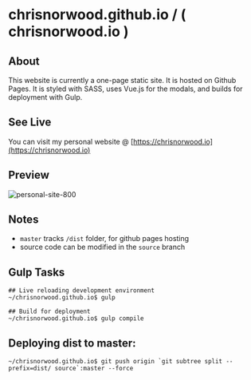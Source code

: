 # chrisnorwood.github.io / ( chrisnorwood.io )

## About

This website is currently a one-page static site. It is hosted on Github Pages. It is styled with SASS, uses Vue.js for the modals, and builds for deployment with Gulp.

## See Live
You can visit my personal website @ [https://chrisnorwood.io](https://chrisnorwood.io)

## Preview

![personal-site-800](https://user-images.githubusercontent.com/18252139/68713916-bc6e6f80-0553-11ea-95b9-46cf2ab4764b.png)

## Notes

- `master` tracks `/dist` folder, for github pages hosting
- source code can be modified in the `source` branch

## Gulp Tasks
```console
## Live reloading development environment
~/chrisnorwood.github.io$ gulp

## Build for deployment
~/chrisnorwood.github.io$ gulp compile
```

## Deploying dist to master:
```console
~/chrisnorwood.github.io$ git push origin `git subtree split --prefix=dist/ source`:master --force
```
